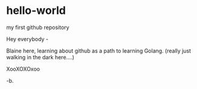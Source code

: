 # hello-world
my first github repository

Hey everybody - 

Blaine here, learning about github as a path to learning Golang.
(really just walking in the dark here....)

XooXOXOxoo

-b.
